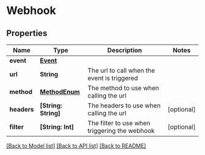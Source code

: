 # Webhook

## Properties
Name | Type | Description | Notes
------------ | ------------- | ------------- | -------------
**event** | [**Event**](Event.md) |  | 
**url** | **String** | The url to call when the event is triggered | 
**method** | [**MethodEnum**](MethodEnum.md) | The method to use when calling the url | 
**headers** | **[String: String]** | The headers to use when calling the url | [optional] 
**filter** | **[String: Int]** | The filter to use when triggering the webhook | [optional] 

[[Back to Model list]](../README.md#documentation-for-models) [[Back to API list]](../README.md#documentation-for-api-endpoints) [[Back to README]](../README.md)


